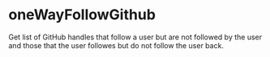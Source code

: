 # oneWayFollowGithub
Get list of GitHub handles that follow a user but are not followed by the user and those that the user followes but do not follow the user back.
